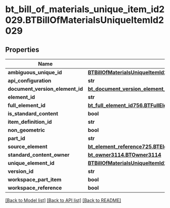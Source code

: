 # bt_bill_of_materials_unique_item_id2029.BTBillOfMaterialsUniqueItemId2029

## Properties
Name | Type | Description | Notes
------------ | ------------- | ------------- | -------------
**ambiguous_unique_id** | [**BTBillOfMaterialsUniqueItemId2029**](BTBillOfMaterialsUniqueItemId2029.md) |  | [optional] 
**api_configuration** | **str** |  | [optional] 
**document_version_element_id** | [**bt_document_version_element_ids1897.BTDocumentVersionElementIds1897**](BTDocumentVersionElementIds1897.md) |  | [optional] 
**element_id** | **str** |  | [optional] 
**full_element_id** | [**bt_full_element_id756.BTFullElementId756**](BTFullElementId756.md) |  | [optional] 
**is_standard_content** | **bool** |  | [optional] 
**item_definition_id** | **str** |  | [optional] 
**non_geometric** | **bool** |  | [optional] 
**part_id** | **str** |  | [optional] 
**source_element** | [**bt_element_reference725.BTElementReference725**](BTElementReference725.md) |  | [optional] 
**standard_content_owner** | [**bt_owner3114.BTOwner3114**](BTOwner3114.md) |  | [optional] 
**unique_element_id** | [**BTBillOfMaterialsUniqueItemId2029**](BTBillOfMaterialsUniqueItemId2029.md) |  | [optional] 
**version_id** | **str** |  | [optional] 
**workspace_part_item** | **bool** |  | [optional] 
**workspace_reference** | **bool** |  | [optional] 

[[Back to Model list]](../README.md#documentation-for-models) [[Back to API list]](../README.md#documentation-for-api-endpoints) [[Back to README]](../README.md)


